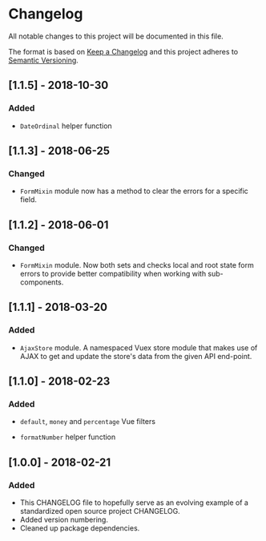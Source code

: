 # Changelog

All notable changes to this project will be documented in this file.

The format is based on [Keep a Changelog](http://keepachangelog.com/en/1.0.0/)
and this project adheres to [Semantic Versioning](http://semver.org/spec/v2.0.0.html).

## [1.1.5] - 2018-10-30

### Added

- `DateOrdinal` helper function

## [1.1.3] - 2018-06-25

### Changed

- `FormMixin` module now has a method to clear the errors for a specific field.

## [1.1.2] - 2018-06-01

### Changed

- `FormMixin` module. Now both sets and checks local and root state form errors to provide better compatibility when working with sub-components.

## [1.1.1] - 2018-03-20

### Added

- `AjaxStore` module. A namespaced Vuex store module that makes use of AJAX to get and update the store's data from the given API end-point.

## [1.1.0] - 2018-02-23

### Added

- `default`, `money` and `percentage` Vue filters

- `formatNumber` helper function

## [1.0.0] - 2018-02-21

### Added

- This CHANGELOG file to hopefully serve as an evolving example of a
  standardized open source project CHANGELOG.
- Added version numbering.
- Cleaned up package dependencies.
